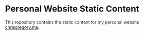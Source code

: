 # Personal Website Static Content

This repository contains the static content for my personal website [chrisgregory.me](https://chrisgregory.me).
